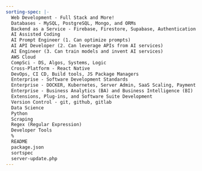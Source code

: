 ```yaml
---
sorting-spec: |-
  Web Development - Full Stack and More!
  Databases - MySQL, PostgreSQL, Mongo, and ORMs
  Backend as a Service - Firebase, Firestore, Supabase, Authentication
  AI Assisted Coding
  AI Prompt Engineer (1. Can optimize prompts)
  AI API Developer (2. Can leverage APIs from AI services)
  AI Engineer (3. Can train models and invent AI services)
  AWS Cloud
  CompSci - DS, Algos, Systems, Logic
  Cross-Platform - React Native
  DevOps, CI CD, Build tools, JS Package Managers
  Enterprise - Software Development Standards
  Enterprise - DOCKER, Kubernetes, Server Admin, SaaS Scaling, Payment Systems
  Enterprise - Business Analytics (BA) and Business Intelligence (BI)
  Extensions, Plug-ins, and Software Suite Development
  Version Control - git, github, gitlab
  Data Science
  Python
  Scraping
  Regex (Regular Expression)
  Developer Tools
  %
  README
  package.json
  sortspec
  server-update.php
---
```

